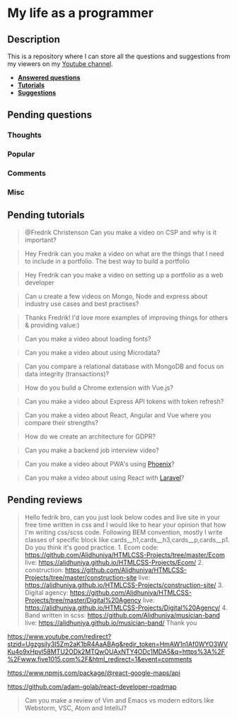 # My life as a programmer

## Description

This is a repository where I can store all the 
questions and suggestions from my viewers on my [Youtube channel](https://www.youtube.com/user/Fidde12345).

* **[Answered questions](https://www.youtube.com/playlist?list=PLBAZWBMYeVYjXogYQDd1rwVI0c5YoioqU)**
* **[Tutorials](./tutorials.md)**
* **[Suggestions](./suggestions.md)**

## Pending questions

### Thoughts

### Popular

### Comments

### Misc

## Pending tutorials

> @Fredrik Christenson Can you make a video on CSP and why is it important?

> Hey Fredrik can you make a video on what are the things that I need to include in a portfolio. The best way to build a portfolio

> Hey Fredrik can you make a video on setting up a portfolio as a web developer

> Can u create a few videos on Mongo, Node and express about industry use cases and best practises?

> Thanks Fredrik! I'd love more examples of improving things for others & providing value:)

> Can you make a video about loading fonts?

> Can you make a video about using Microdata?

> Can you compare a relational database with MongoDB and focus on data integrity (transactions)?

> How do you build a Chrome extension with Vue.js?

> Can you make a video about Express API tokens with token refresh?

> Can you make a video about React, Angular and Vue where you compare their strengths?

> How do we create an architecture for GDPR?

> Can you make a backend job interview video?

> Can you make a video about PWA's using [Phoenix](http://phoenixframework.org)?

> Can you make a video about using React with [Laravel](https://laravel.com/)?

## Pending reviews

> Hello fedrik bro, can you just look below codes and live site in your free time written in css  and I would like to hear your opinion that how I'm writing css/scss code. Following BEM convention, mostly I write classes of specific block like cards__h1,cards__h3,cards__p,cards__p1. Do you think it's good practice. 1. Ecom code: https://github.com/Alidhuniya/HTMLCSS-Projects/tree/master/Ecom live: https://alidhuniya.github.io/HTMLCSS-Projects/Ecom/ 2. construction: https://github.com/Alidhuniya/HTMLCSS-Projects/tree/master/construction-site live:  https://alidhuniya.github.io/HTMLCSS-Projects/construction-site/ 3. Digital agency: https://github.com/Alidhuniya/HTMLCSS-Projects/tree/master/Digital%20Agency live:  https://alidhuniya.github.io/HTMLCSS-Projects/Digital%20Agency/ 4. Band written in scss:  https://github.com/Alidhuniya/musician-band live:  https://alidhuniya.github.io/musician-band/ Thank you

https://www.youtube.com/redirect?stzid=Ugzgsily3I5Zm2aK1bR4AaABAg&redir_token=HmAW1n1Af0WYO3WVKu4o9xHpvl58MTU2ODk2MTQwOUAxNTY4ODc1MDA5&q=https%3A%2F%2Fwww.five1015.com%2F&html_redirect=1&event=comments

https://www.npmjs.com/package/@react-google-maps/api

https://github.com/adam-golab/react-developer-roadmap

> Can you make a review of Vim and Emacs vs modern editors like Webstorm, VSC, Atom and IntelliJ?
